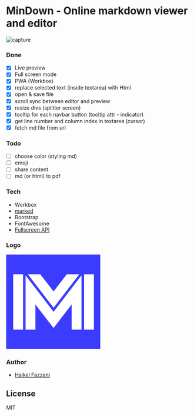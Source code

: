 # MinDown - Online markdown viewer and editor

![capture](https://i.ibb.co/8gFFN2J/Capture.png)

### Done
- [x] Live preview
- [x] Full screen mode
- [x] PWA (Workbox)
- [x] replace selected text (inside textarea) with Html
- [x] open & save file
- [x] scroll sync between editor and preview
- [x] resize divs (splitter screen)
- [x] tooltip for each navbar button (tooltip attr - indicator)
- [x] get line number and column index in textarea (cursor)
- [x] fetch md file from url

### Todo
- [ ] choose color (styling md)
- [ ] emoji
- [ ] share content
- [ ] md (or html) to pdf

### Tech
- Workbox
- [marked](https://github.com/markedjs/marked)
- Bootstrap
- FontAwesome
- [Fullscreen API](https://developer.mozilla.org/en-US/docs/Web/API/Fullscreen_API/Guide)

### Logo
![](icon-256.png)

### Author
- [Haikel Fazzani](https://github.com/haikelfazzani)

## License
MIT